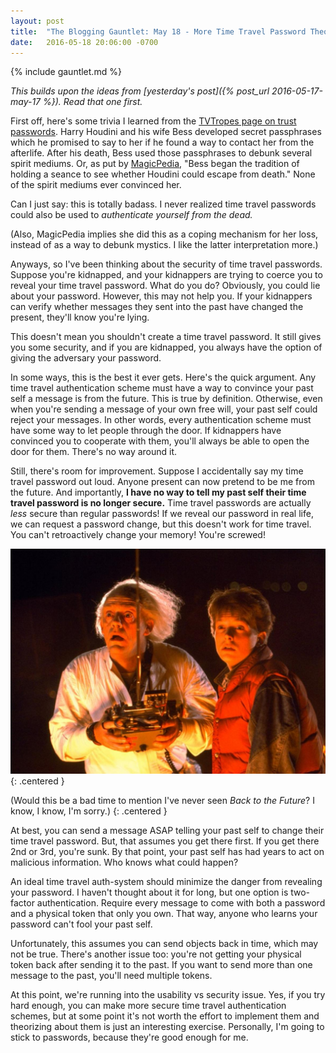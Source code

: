 ```yaml
---
layout: post
title:  "The Blogging Gauntlet: May 18 - More Time Travel Password Theorizing"
date:   2016-05-18 20:06:00 -0700
---
```


{% include gauntlet.md %}

*This builds upon the ideas from [yesterday's post]({% post_url 2016-05-17-may-17 %}).
Read that one first.*

First off, here's some trivia I learned from the [TVTropes page on trust passwords](http://tvtropes.org/pmwiki/pmwiki.php/Main/TrustPassword).
Harry Houdini and his wife Bess developed secret passphrases which he promised
to say to her if he found a way to contact her from the afterlife. After his
death, Bess used those passphrases to debunk several spirit mediums. Or,
as put by [MagicPedia](http://www.geniimagazine.com/magicpedia/The_Houdini_Code),
"Bess began the tradition of holding a seance to see whether Houdini could
escape from death." None of the spirit mediums ever convinced her.

Can I just say: this is totally badass. I never realized time travel passwords
could also be used to *authenticate yourself from the dead.*

(Also, MagicPedia implies she did this as a coping mechanism for her loss, instead of as a way
to debunk mystics. I like the latter interpretation more.)

Anyways, so I've been thinking about the security of time travel passwords.
Suppose you're kidnapped, and your kidnappers are trying to coerce you to
reveal your time travel password. What do you do?
Obviously, you could lie about your password. However, this may not help you.
If your kidnappers can verify whether messages they sent into the past have
changed the present, they'll know you're lying.

This doesn't mean you shouldn't create a time travel password. It still
gives you some security, and if you are kidnapped, you always have the option
of giving the adversary your password.

In some ways, this is the best it ever gets. Here's the quick argument.
Any time travel authentication scheme must have a way to convince your past
self a message is from the future. This is true by definition. Otherwise, even
when you're sending a message of your own free will, your past self could
reject your messages. In other words, every authentication scheme must have
some way to let people through the door.
If kidnappers have convinced you to cooperate with them,
you'll always be able to open the door for them. There's no way around it.

Still, there's room for improvement. Suppose I accidentally say my time travel
password out loud. Anyone present can now pretend to be me from the future.
And importantly, **I have no way to tell my past self their time travel password is no longer
secure.** Time travel passwords are actually *less* secure than regular passwords!
If we reveal our password in real life, we can request a password change,
but this doesn't work for time travel. You can't retroactively change your memory!
You're screwed!

![Great Scott!](/public/may18/bttf.jpg)
{: .centered }

(Would this be a bad time to mention I've never seen *Back to the Future*? I know,
I know, I'm sorry.)
{: .centered }

At best, you can send a message ASAP telling your past self to change their
time travel password. But, that assumes you get there first. If you get there
2nd or 3rd, you're sunk. By that point, your past self has had years to
act on malicious information. Who knows what could happen?

An ideal time travel auth-system should minimize the danger from
revealing your password.
I haven't thought about it for long, but one option is two-factor
authentication. Require every message to come
with both a password and a physical token that only you own.
That way, anyone who learns your password can't fool your past self.

Unfortunately, this assumes you
can send objects back in time, which may not be true.
There's another issue too: you're not getting your physical token back after
sending it to the past. If you want to send more than one message to the past,
you'll need multiple tokens.

At this point, we're running into the usability vs security issue.
Yes, if you try hard enough, you can make more secure time travel authentication
schemes, but at some point it's not worth the effort to implement them and
theorizing about them is just an interesting exercise. Personally, I'm going
to stick to passwords, because they're good enough for me.
